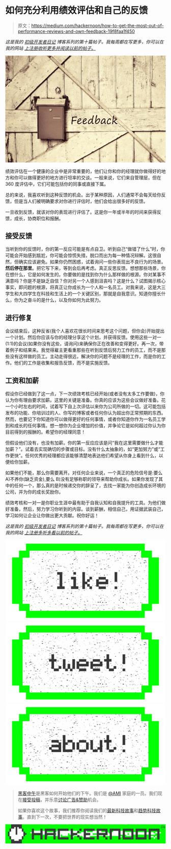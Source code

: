 # 如何充分利用绩效评估和自己的反馈

> 原文：<https://medium.com/hackernoon/how-to-get-the-most-out-of-performance-reviews-and-own-feedback-19f8faa1f450>

*这是我的* [*初级开发者日记*](https://www.samjarman.co.nz/diaries) *博客系列的第十篇帖子。我每周都在写更多，你可以在我的网站* [*上注册收听更多并阅读以前的帖子。*](https://www.samjarman.co.nz/diaries/)

![](img/dfebe8259a39022c946fe37caffb3ac7.png)

绩效评估在一个健康的企业中是非常重要的，他们让你和你的经理就你做得好的地方和你可以做得更好的地方进行坦率的交谈。一般来说，它们来自管理层，但在 360 度评估中，它们可能包括你的同事或直接下属。

总的来说，我喜欢听到这种反馈的机会。出于某种原因，人们通常不会每天给你反馈，但是当人们被明确要求对你进行评估时，他们会给出很多好的反馈。

一旦收到反馈，就该对你的表现进行评估了。这是你一年或半年的时间来获得反馈，成长，协商职位和报酬。

## **接受反馈**

当听到你的反馈时，你的第一反应可能是有点自卫。听到自己“做错了什么”时，你可能会开始感到尴尬，你可能会惊慌失措，脱口而出为每一种情况辩解。这很自然，但确实应该避免。如果你仍然困惑，试着询问一些你表现出不良行为的场景。**然后停在那里**。把它写下来，等到会后再考虑。真正反思反馈。想想那些场景，你在想什么，它是如何发生的。你要做的是找到你为什么那样做的根源。你对某事不满意吗？你是不是缺乏自信？你对另一个人感到沮丧吗？这是什么？试图揭示核心事实，即问题的根源，将真正让你成长为一个人和一名员工。对我来说，这是大三学生和大四学生在科技和生活上的一个关键区别，那就是自我意识。知道你擅长什么，你为之奋斗的是什么，以及你如何为此努力。

## **进行修复**

会议结束后，这种反省(我个人喜欢花很长时间来思考这个问题，但你会)开始提出一个计划。然后你应该与你的经理分享这个计划，并获得反馈。使用这些一对一(1:1)的会议(如果你没有这些，请询问)来确保你正在改善和变得更好。再一次，带着例子和结果来。我觉得雇主更看重那些在听到反馈后努力工作的员工，而不是那些没有这样做的员工。主动走得很远，解决你的问题不是经理的工作，而是你的工作。他们的工作是收集和报告反馈，而不是实施反馈。

## **工资和加薪**

假设你已经做到了这一点，下一次绩效考核已经开始(或者没有太多工作要做)，你认为你有理由要求加薪。这里的关键是准备。你真的应该为这些会议做好准备。花一个小时左右的时间，试着写下自上次评估以来你为公司所做的一切。这可能包括发布的功能、你培训过的人、你写的博客或者任何你认为超出你正常预期的东西。然而，也要记下你知道你可以做得更好的任何事情，或者你知道你作为一名员工学到和成长的任何事情。想一想你为企业增加的价值，并争论它是如何超过你认为你目前得到的报酬的。希望你的经理同意！

但假设他们没有，也没有加薪。你的第一反应应该是问“我在这里需要做什么才能加薪？”。试着去实现确切的步骤或目标。没有什么太抽象的，如“更加努力”或“工作更快”。任何优秀的经理都应该能够清楚地表达他们希望从你身上看到什么，以便给你加薪。

如果他们不能，那么你需要离开。对任何企业来说，一个真正的危险信号是:要么 A)不养你(缺乏资金),要么 B)没有足够称职的领导来帮助你成长。如果你发现了其中的任何一个，那么真的是时候递交你的辞呈了，去找一家能为你创造成长环境的公司，并为你的成长奖励你。

绩效考核和一对一是你职业生涯中最有助于自我认知和自我提升的工具。为他们做好准备，然后，努力学习你听到的内容。谈到薪酬，相信自己，用证据武装自己，学习如何让企业让你做出更大贡献。祝你好运！

*这是我的* [*初级开发者日记*](https://www.samjarman.co.nz/diaries) *博客系列的第十篇帖子。我每周都在写更多，你可以在我的网站* [*上注册多听多看以前的帖子。*](https://www.samjarman.co.nz/diaries/)

[![](img/50ef4044ecd4e250b5d50f368b775d38.png)](http://bit.ly/HackernoonFB)[![](img/979d9a46439d5aebbdcdca574e21dc81.png)](https://goo.gl/k7XYbx)[![](img/2930ba6bd2c12218fdbbf7e02c8746ff.png)](https://goo.gl/4ofytp)

> [黑客中午](http://bit.ly/Hackernoon)是黑客如何开始他们的下午。我们是 [@AMI](http://bit.ly/atAMIatAMI) 家庭的一员。我们现在[接受投稿](http://bit.ly/hackernoonsubmission)，并乐意[讨论广告&赞助](mailto:partners@amipublications.com)机会。
> 
> 如果你喜欢这个故事，我们推荐你阅读我们的[最新科技故事](http://bit.ly/hackernoonlatestt)和[趋势科技故事](https://hackernoon.com/trending)。直到下一次，不要把世界的现实想当然！

![](img/be0ca55ba73a573dce11effb2ee80d56.png)